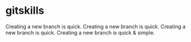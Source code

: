 # gitskills
Creating a new branch is quick.
Creating a new branch is quick.
Creating a new branch is quick.
Creating a new branch is quick & simple.